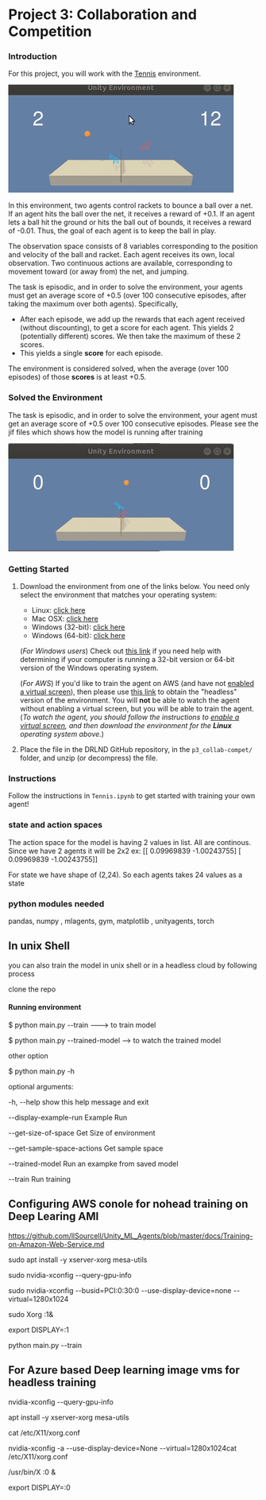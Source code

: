 [//]: # (Image References)

[image1]: https://github.com/rajanpbg/Reinforce_projects/raw/master/03_multi_agent/images/model_before_train.gif "Untrained Agent"
[image2]: https://github.com/rajanpbg/Reinforce_projects/raw/master/03_multi_agent/images/model_after_train.gif "Trained Agent"


# Project 3: Collaboration and Competition

### Introduction

For this project, you will work with the [Tennis](https://github.com/Unity-Technologies/ml-agents/blob/master/docs/Learning-Environment-Examples.md#tennis) environment.

![Trained Agent][image1]

In this environment, two agents control rackets to bounce a ball over a net. If an agent hits the ball over the net, it receives a reward of +0.1.  If an agent lets a ball hit the ground or hits the ball out of bounds, it receives a reward of -0.01.  Thus, the goal of each agent is to keep the ball in play.

The observation space consists of 8 variables corresponding to the position and velocity of the ball and racket. Each agent receives its own, local observation.  Two continuous actions are available, corresponding to movement toward (or away from) the net, and jumping. 

The task is episodic, and in order to solve the environment, your agents must get an average score of +0.5 (over 100 consecutive episodes, after taking the maximum over both agents). Specifically,

- After each episode, we add up the rewards that each agent received (without discounting), to get a score for each agent. This yields 2 (potentially different) scores. We then take the maximum of these 2 scores.
- This yields a single **score** for each episode.

The environment is considered solved, when the average (over 100 episodes) of those **scores** is at least +0.5.

### Solved the Environment
The task is episodic, and in order to solve the environment,  your agent must get an average score of +0.5 over 100 consecutive episodes.
Please see the jif files which shows how the model is running after training 

![image2]
### Getting Started

1. Download the environment from one of the links below.  You need only select the environment that matches your operating system:
    - Linux: [click here](https://s3-us-west-1.amazonaws.com/udacity-drlnd/P3/Tennis/Tennis_Linux.zip)
    - Mac OSX: [click here](https://s3-us-west-1.amazonaws.com/udacity-drlnd/P3/Tennis/Tennis.app.zip)
    - Windows (32-bit): [click here](https://s3-us-west-1.amazonaws.com/udacity-drlnd/P3/Tennis/Tennis_Windows_x86.zip)
    - Windows (64-bit): [click here](https://s3-us-west-1.amazonaws.com/udacity-drlnd/P3/Tennis/Tennis_Windows_x86_64.zip)
    
    (_For Windows users_) Check out [this link](https://support.microsoft.com/en-us/help/827218/how-to-determine-whether-a-computer-is-running-a-32-bit-version-or-64) if you need help with determining if your computer is running a 32-bit version or 64-bit version of the Windows operating system.

    (_For AWS_) If you'd like to train the agent on AWS (and have not [enabled a virtual screen](https://github.com/Unity-Technologies/ml-agents/blob/master/docs/Training-on-Amazon-Web-Service.md)), then please use [this link](https://s3-us-west-1.amazonaws.com/udacity-drlnd/P3/Tennis/Tennis_Linux_NoVis.zip) to obtain the "headless" version of the environment.  You will **not** be able to watch the agent without enabling a virtual screen, but you will be able to train the agent.  (_To watch the agent, you should follow the instructions to [enable a virtual screen](https://github.com/Unity-Technologies/ml-agents/blob/master/docs/Training-on-Amazon-Web-Service.md), and then download the environment for the **Linux** operating system above._)

2. Place the file in the DRLND GitHub repository, in the `p3_collab-compet/` folder, and unzip (or decompress) the file. 

### Instructions

Follow the instructions in `Tennis.ipynb` to get started with training your own agent!  

### state and action spaces 
The action space for the model is having 2 values in list. All are continous. 
Since we have 2 agents it will be 2x2 
  ex:  [[ 0.09969839 -1.00243755] [ 0.09969839 -1.00243755]]
  
For state we have shape of (2,24). So each agents takes 24 values as a state 

### python modules needed 

pandas, numpy , mlagents, gym, matplotlib , unityagents, torch 

## In unix Shell 

you can also train the model in unix shell or in a headless cloud by following process 

clone the repo 

#### Running environment 
$ python  main.py --train ---> to train model 

$ python  main.py --trained-model  --> to watch the trained model 

other option

$ python  main.py  -h 

 optional arguments:
 
  -h, --help            show this help message and exit
  
  --display-example-run
                        Example Run
  
  --get-size-of-space   Get Size of environment
  
  --get-sample-space-actions
                        Get sample space
  
  --trained-model       Run an exampke from saved model
  
  --train               Run training


## Configuring AWS conole for nohead  training on Deep Learing AMI

https://github.com/llSourcell/Unity_ML_Agents/blob/master/docs/Training-on-Amazon-Web-Service.md

sudo apt install -y xserver-xorg mesa-utils

sudo nvidia-xconfig --query-gpu-info

sudo nvidia-xconfig --busid=PCI:0:30:0 --use-display-device=none --virtual=1280x1024

sudo Xorg :1&

export DISPLAY=:1

python main.py --train 

## For Azure based Deep learning image vms for headless training 

nvidia-xconfig --query-gpu-info 

apt install -y xserver-xorg mesa-utils

cat /etc/X11/xorg.conf

nvidia-xconfig -a --use-display-device=None --virtual=1280x1024cat /etc/X11/xorg.conf 

/usr/bin/X :0 &

export DISPLAY=:0
